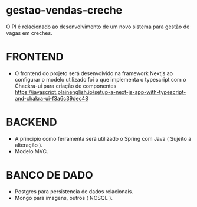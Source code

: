 # gestao-vendas-creche
O PI é relacionado ao desenvolvimento de um novo sistema para gestão de vagas em creches.

# FRONTEND

- O frontend do projeto será desenvolvido na framework Nextjs ao configurar o modelo utilizado foi 
	o que implementa o typescript com o Chackra-ui para criação de componentes
	https://javascript.plainenglish.io/setup-a-next-js-app-with-typescript-and-chakra-ui-f3a6c39dec48

# BACKEND

- A principio como ferramenta será utilizado o Spring com Java ( Sujeito a alteração ).
- Modelo MVC.

# BANCO DE DADO

- Postgres para persistencia de dados relacionais.
- Mongo para imagens, outros ( NOSQL ).